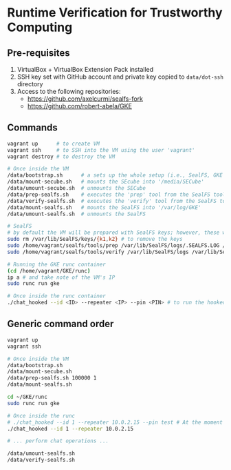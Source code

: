 # Runtime Verification for Trustworthy Computing

## Pre-requisites
1. VirtualBox + VirtualBox Extension Pack installed
2. SSH key set with GitHub account and private key copied to `data/dot-ssh` directory
3. Access to the following repositories:
    - https://github.com/axelcurmi/sealfs-fork
    - https://github.com/robert-abela/GKE

## Commands
```bash
vagrant up      # to create VM
vagrant ssh     # to SSH into the VM using the user 'vagrant'
vagrant destroy # to destroy the VM

# Once inside the VM
/data/bootstrap.sh      # a sets up the whole setup (i.e., SealFS, GKE via runc)
/data/mount-secube.sh   # mounts the SEcube into '/media/SECube'
/data/umount-secube.sh  # unmounts the SECube
/data/prep-sealfs.sh    # executes the 'prep' tool from the SealFS toolkit (keysize and boolean value for SEcube need to be provided as arguments)
/data/verify-sealfs.sh  # executes the 'verify' tool from the SealFS toolit
/data/mount-sealfs.sh   # mounts the SealFS into '/var/log/GKE'
/data/umount-sealfs.sh  # unmounts the SealFS

# SealFS
# by default the VM will be prepared with SealFS keys; however, these were not generated via the SECube
sudo rm /var/lib/SealFS/keys/{k1,k2} # to remove the keys
sudo /home/vagrant/sealfs/tools/prep /var/lib/SealFS/logs/.SEALFS.LOG /var/lib/SealFS/keys/k1 /var/lib/SealFS/keys/k2 $KEYSTREAM_SIZE 1 # to regenerate the SealFS keys via SECube hardware randomness
sudo /home/vagrant/sealfs/tools/verify /var/lib/SealFS/logs /var/lib/SealFS/keys/k1 /var/lib/SealFS/keys/k2 # to verify the hooked logs (need to umount the SealFS directory first)

# Running the GKE runc container
(cd /home/vagrant/GKE/runc)
ip a # and take note of the VM's IP
sudo runc run gke

# Once inside the runc container
./chat_hooked --id <ID> --repeater <IP> --pin <PIN> # to run the hooked chat application with SECube
```

## Generic command order
```bash
vagrant up
vagrant ssh

# Once inside the VM
/data/bootstrap.sh
/data/mount-secube.sh
/data/prep-sealfs.sh 100000 1
/data/mount-sealfs.sh

cd ~/GKE/runc
sudo runc run gke

# Once inside the runc
# ./chat_hooked --id 1 --repeater 10.0.2.15 --pin test # At the moment GKE + SECube does not work 
./chat_hooked --id 1 --repeater 10.0.2.15

# ... perform chat operations ...

/data/umount-sealfs.sh
/data/verify-sealfs.sh
```
